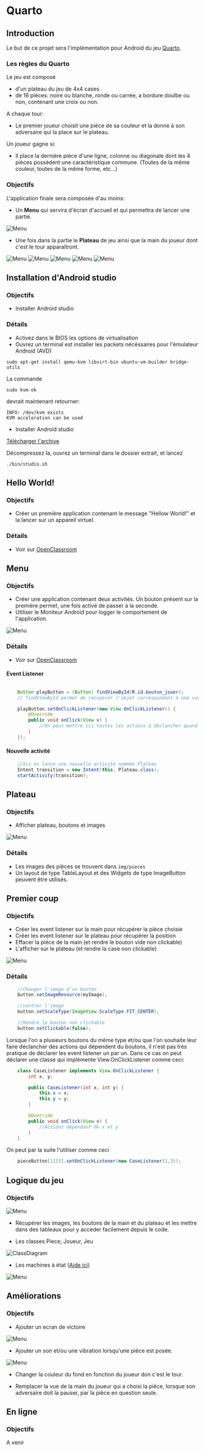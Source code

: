 # Quarto

## Introduction

Le but de ce projet sera l'implémentation pour Android du jeu [Quarto](https://fr.wikipedia.org/wiki/Quarto).

### Les règles du Quarto

Le jeu est composé

 * d'un plateau du jeu de 4x4 cases
 * de 16 pièces: noire ou blanche, ronde ou carrée, a bordure doulbe ou non, contenant une croix ou non.

A chaque tour:

 * Le premier joueur choisit une pièce de sa couleur et la donne à son adversaire qui la place sur le plateau.

Un joueur gagne si:

 * Il place la dernière pièce d'une ligne, colonne ou diagonale dont les 4 pièces possèdent une caractéristique commune. (Toutes de la même couleur, toutes de la même forme, etc...) 

### Objectifs

L'application finale sera composée d'au moins:

 * Un **Menu** qui servira d'écran d'accueil et qui permettra de lancer une partie.

![Menu](img/doc_mini/Menu.png)

 * Une fois dans la partie le **Plateau** de jeu ainsi que la main du joueur dont c'est le tour apparaîtront.

![Menu](img/doc_mini/Debut.png)
![Menu](img/doc_mini/Pick.png)
![Menu](img/doc_mini/Place.png)
![Menu](img/doc_mini/Coup.png)
![Menu](img/doc_mini/Fin.png)



## Installation d'Android studio

### Objectifs

 * Installer Android studio

### Détails

 * Activez dans le BIOS les options de virtualisation
 * Ouvrez un terminal est installer les packets nécéssaires pour l'émulateur Android (AVD)
```
sudo apt-get install qemu-kvm libvirt-bin ubuntu-vm-builder bridge-utils
```
La commande

```
sudo kvm-ok
```
devrait maintenant retourner:
```
INFO: /dev/kvm exists
KVM acceleration can be used
```
 * Installer Android studio

[Télécharger l'archive](https://developer.android.com/studio/index.html)

Décompressez la, ouvrez un terminal dans le dossier extrait, et lancez
```
./bin/studio.sh
```


## Hello World!

### Objectifs

 * Créer un première application contenant le message "Hellow World!" et la lancer sur un appareil virtuel.

### Détails

 * Voir sur [OpenClassroom](https://openclassrooms.com/courses/developpez-une-application-pour-android/)

## Menu

### Objectifs

 * Créer une application contenant deux activités. Un bouton présent sur la première permet, une fois activé de passer à la seconde.
 * Utiliser le Moniteur Android pour logger le comportement de l'application.

![Menu](img/doc_mini/Menu.png)

### Détails

 * Voir sur [OpenClassroom](https://openclassrooms.com/courses/developpez-une-application-pour-android/)

#### Event Listener

```java

    Button playButton = (Button) findViewById(R.id.bouton_jouer);
	// findViewById permet de récuperer l'objet correspondant à une vue

    playButton.setOnClickListener(new View.OnClickListener() {
        @Override
        public void onClick(View v) {
			//On peut mettre ici toutes les actions à déclancher quand on appuie sur playButton
        }
    });
```
#### Nouvelle activité

```java
	//Ici on lance une nouvelle activité nommée Plateau
    Intent transition = new Intent(this, Plateau.class);
    startActivity(transition);
```


## Plateau

### Objectifs

 * Afficher plateau, boutons et images

![Menu](img/doc_mini/Debut.png)

### Détails

 * Les images des pièces se trouvent dans `img/pieces`
 * Un layout de type TableLayout et des Widgets de type ImageButton peuvent être utilisés.



## Premier coup

### Objectifs

 * Créer les event listener sur la main pour récupérer la pièce choisie
 * Créer les event listener sur le plateau pour récupérer la position
 * Effacer la pièce de la main (et rendre le bouton vide non clickable)
 * L'afficher sur le plateau (et rendre la case non clickable)

![Menu](img/doc_mini/Place.png)

### Détails


```java
	//Changer l'image d'un bouton
    button.setImageResource(myImage);

	//centrer l'image
    button.setScaleType(ImageView.ScaleType.FIT_CENTER);

	//Rendre le bouton non clickable
    button.setClickable(false);
```
Lorsque l'on a plusieurs boutons du même type et/ou que l'on souhaite leur faire déclancher des actions qui dépendent du boutons, il n'est pas très pratique de déclarer les event listener un par un. Dans ce cas on peut déclarer une classe qui implémente View.OnClickListener comme ceci: 

```java
	class CaseListener implements View.OnClickListener {
        int x, y;

        public CaseListener(int x, int y) {
            this.x = x;
            this.y = y;
        }

        @Override
        public void onClick(View v) {
            //Actions dépendant de x et y
        }
    }
```
On peut par la suite l'utiliser comme ceci

```java
	pieceButton[1][3].setOnClickListener(new CaseListener(1,3));
```

## Logique du jeu

### Objectifs

![Menu](img/doc_mini/Coup.png)

 * Récupérer les images, les boutons de la main et du plateau et les mettre dans des tableaux pour y acceder facilement depuis le code.

 * Les classes Piece, Joueur, Jeu

![ClassDiagram](img/doc/QuartoClassDiagram.png)

 * Les machines à état ([Aide ici](Machine.md))

![Menu](img/doc/FSM.png)

## Améliorations

### Objectifs

 * Ajouter un ecran de victoire

![Menu](img/doc_mini/Coup.png)

 * Ajouter un son et/ou une vibration lorsqu'une pièce est posée.

![Menu](img/doc_mini/Fin.png)

 * Changer la couleur du fond en fonction du joueur don c'est le tour.

 * Remplacer la vue de la main du joueur qui a choisi la pièce, lorsque son adversaire doit la pauser, par la pièce en question seule.

## En ligne

### Objectifs

A venir


